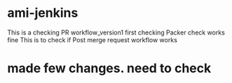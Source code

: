 # ami-jenkins


This is a checking PR workflow_version1
first checking Packer check works fine 
This is to check if Post merge request workflow works

made few changes. need to check 
=======

